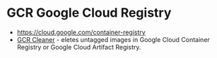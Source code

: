 # GCR Google Cloud Registry

* <https://cloud.google.com/container-registry>
* [GCR Cleaner](https://github.com/sethvargo/gcr-cleaner) - eletes untagged images in Google Cloud Container Registry or Google Cloud Artifact Registry.